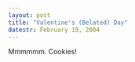 ```yaml
---
layout: post
title: "Valentine's (Belated) Day"
datestr: February 19, 2004
---
```


Mmmmmm.  Cookies!

